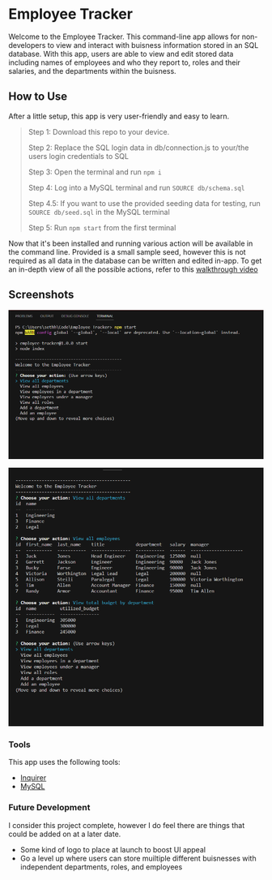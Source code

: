 # Employee Tracker

Welcome to the Employee Tracker. This command-line app allows for non-developers to view and interact with buisness information stored in an SQL database. With this app, users are able to view and edit stored data including names of employees and who they report to, roles and their salaries, and the departments within the buisness. 

## How to Use

After a little setup, this app is very user-friendly and easy to learn.

> Step 1: Download this repo to your device.
>
> Step 2: Replace the SQL login data in db/connection.js to your/the users login credentials to SQL
>
> Step 3: Open the terminal and run `npm i`
>
> Step 4: Log into a MySQL terminal and run `SOURCE db/schema.sql`
>
> Step 4.5: If you want to use the provided seeding data for testing, run `SOURCE db/seed.sql` in the MySQL terminal
>
> Step 5: Run `npm start` from the first terminal

Now that it's been installed and running various action will be available in the command line. Provided is a small sample seed, however this is not required as all data in the database can be written and edited in-app. To get an in-depth view of all the possible actions, refer to this [walkthrough video](https://drive.google.com/file/d/1X_g6hzTqxBQxiVvvdnFMXwNFjm-85TPW/view)

## Screenshots

![Example of terminal at launch](/readme_assets/Launch_Screen.png)

![Example of viewing the stored database](/readme_assets/Viewing_Database.png)

### Tools

This app uses the following tools:

- [Inquirer](https://www.npmjs.com/package/inquirer)
- [MySQL](https://www.mysql.com/)

### Future Development

I consider this project complete, however I do feel there are things that could be added on at a later date.

- Some kind of logo to place at launch to boost UI appeal
- Go a level up where users can store muiltiple different buisnesses with independent departments, roles, and employees